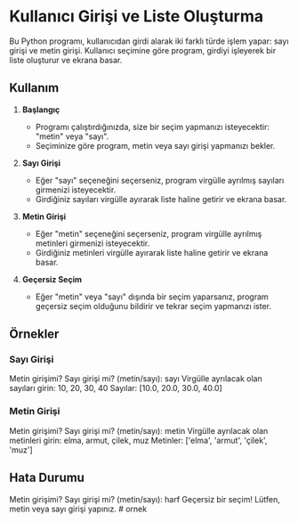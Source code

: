 # Kullanıcı Girişi ve Liste Oluşturma

Bu Python programı, kullanıcıdan girdi alarak iki farklı türde işlem yapar: sayı girişi ve metin girişi. Kullanıcı seçimine göre program, girdiyi işleyerek bir liste oluşturur ve ekrana basar.

## Kullanım

1. **Başlangıç**
   - Programı çalıştırdığınızda, size bir seçim yapmanızı isteyecektir: "metin" veya "sayı".
   - Seçiminize göre program, metin veya sayı girişi yapmanızı bekler.

2. **Sayı Girişi**
   - Eğer "sayı" seçeneğini seçerseniz, program virgülle ayrılmış sayıları girmenizi isteyecektir.
   - Girdiğiniz sayıları virgülle ayırarak liste haline getirir ve ekrana basar.

3. **Metin Girişi**
   - Eğer "metin" seçeneğini seçerseniz, program virgülle ayrılmış metinleri girmenizi isteyecektir.
   - Girdiğiniz metinleri virgülle ayırarak liste haline getirir ve ekrana basar.

4. **Geçersiz Seçim**
   - Eğer "metin" veya "sayı" dışında bir seçim yaparsanız, program geçersiz seçim olduğunu bildirir ve tekrar seçim yapmanızı ister.

## Örnekler

### Sayı Girişi
Metin girişimi? Sayı girişi mi? (metin/sayı): sayı
Virgülle ayrılacak olan sayıları girin: 10, 20, 30, 40
Sayılar: [10.0, 20.0, 30.0, 40.0]



### Metin Girişi
Metin girişimi? Sayı girişi mi? (metin/sayı): metin
Virgülle ayrılacak olan metinleri girin: elma, armut, çilek, muz
Metinler: ['elma', 'armut', 'çilek', 'muz']



## Hata Durumu
Metin girişimi? Sayı girişi mi? (metin/sayı): harf
Geçersiz bir seçim! Lütfen, metin veya sayı girişi yapınız.
#   o r n e k 
 
 
